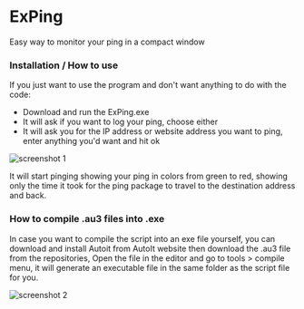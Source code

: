 # ExPing
Easy way to monitor your ping in a compact window

### Installation / How to use
If you just want to use the program and don't want anything to do with the code:
- Download and run the ExPing.exe
- It will ask if you want to log your ping, choose either
- It will ask you for the IP address or website address you want to ping, enter anything you'd want and hit ok

![screenshot 1](https://steemitimages.com/0x0/https://res.cloudinary.com/hpiynhbhq/image/upload/v1512156370/a0outcsijhvnqozirgzw.jpg)

It will start pinging showing your ping in colors from green to red, showing only the time it took for the ping package to travel to the destination address and back.

### How to compile .au3 files into .exe
In case you want to compile the script into an exe file yourself, you can download and install Autoit from AutoIt website then download the .au3 file from the repositories, Open the file in the editor and go to tools > compile menu, it will generate an executable file in the same folder as the script file for you.

![screenshot 2](https://steemitimages.com/0x0/https://user-images.githubusercontent.com/33455007/32934196-b0d488a8-cb80-11e7-84c1-1c869b98037c.jpg)
